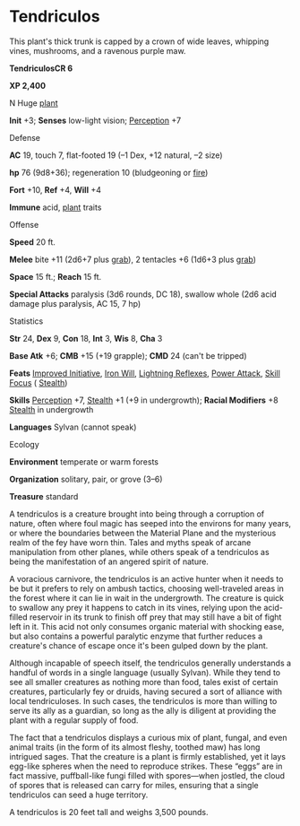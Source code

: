 # Tendriculos

This plant's thick trunk is capped by a crown of wide leaves, whipping vines, mushrooms, and a ravenous purple maw.

**TendriculosCR 6**

**XP 2,400**

N Huge [plant](monsters/creatureTypes#_plant)

**Init** +3; **Senses** low-light vision; [Perception](additionalMonsters/../skills/perception#_perception) +7

Defense

**AC** 19, touch 7, flat-footed 19 (–1 Dex, +12 natural, –2 size)

**hp** 76 (9d8+36); regeneration 10 (bludgeoning or [fire](monsters/creatureTypes#_fire-subtype))

**Fort** +10, **Ref** +4, **Will** +4

**Immune** acid, [plant](monsters/creatureTypes#_plant) traits

Offense

**Speed** 20 ft.

**Melee** bite +11 (2d6+7 plus [grab](monsters/universalMonsterRules#_grab)), 2 tentacles +6 (1d6+3 plus [grab](monsters/universalMonsterRules#_grab))

**Space** 15 ft.; **Reach** 15 ft.

**Special Attacks** paralysis (3d6 rounds, DC 18), swallow whole (2d6 acid damage plus paralysis, AC 15, 7 hp)

Statistics

**Str** 24, **Dex** 9, **Con** 18, **Int** 3, **Wis** 8, **Cha** 3

**Base Atk** +6; **CMB** +15 (+19 grapple); **CMD** 24 (can't be tripped)

**Feats** [Improved Initiative](additionalMonsters/../feats#_improved-initiative), [Iron Will](additionalMonsters/../feats#_iron-will), [Lightning Reflexes](additionalMonsters/../feats#_lightning-reflexes), [Power Attack](additionalMonsters/../feats#_power-attack), [Skill Focus](additionalMonsters/../feats#_skill-focus) ( [Stealth](additionalMonsters/../skills/stealth#_stealth))

**Skills** [Perception](additionalMonsters/../skills/perception#_perception) +7, [Stealth](additionalMonsters/../skills/stealth#_stealth) +1 (+9 in undergrowth); **Racial Modifiers** +8 [Stealth](additionalMonsters/../skills/stealth#_stealth) in undergrowth

**Languages** Sylvan (cannot speak)

Ecology

**Environment** temperate or warm forests

**Organization** solitary, pair, or grove (3–6)

**Treasure** standard

A tendriculos is a creature brought into being through a corruption of nature, often where foul magic has seeped into the environs for many years, or where the boundaries between the Material Plane and the mysterious realm of the fey have worn thin. Tales and myths speak of arcane manipulation from other planes, while others speak of a tendriculos as being the manifestation of an angered spirit of nature.

A voracious carnivore, the tendriculos is an active hunter when it needs to be but it prefers to rely on ambush tactics, choosing well-traveled areas in the forest where it can lie in wait in the undergrowth. The creature is quick to swallow any prey it happens to catch in its vines, relying upon the acid-filled reservoir in its trunk to finish off prey that may still have a bit of fight left in it. This acid not only consumes organic material with shocking ease, but also contains a powerful paralytic enzyme that further reduces a creature's chance of escape once it's been gulped down by the plant.

Although incapable of speech itself, the tendriculos generally understands a handful of words in a single language (usually Sylvan). While they tend to see all smaller creatures as nothing more than food, tales exist of certain creatures, particularly fey or druids, having secured a sort of alliance with local tendriculoses. In such cases, the tendriculos is more than willing to serve its ally as a guardian, so long as the ally is diligent at providing the plant with a regular supply of food.

The fact that a tendriculos displays a curious mix of plant, fungal, and even animal traits (in the form of its almost fleshy, toothed maw) has long intrigued sages. That the creature is a plant is firmly established, yet it lays egg-like spheres when the need to reproduce strikes. These “eggs” are in fact massive, puffball-like fungi filled with spores—when jostled, the cloud of spores that is released can carry for miles, ensuring that a single tendriculos can seed a huge territory.

A tendriculos is 20 feet tall and weighs 3,500 pounds.

